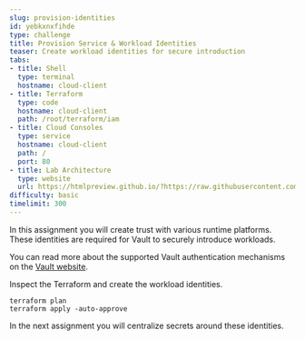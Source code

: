 ```yaml
---
slug: provision-identities
id: yebkxnxfihde
type: challenge
title: Provision Service & Workload Identities
teaser: Create workload identities for secure introduction
tabs:
- title: Shell
  type: terminal
  hostname: cloud-client
- title: Terraform
  type: code
  hostname: cloud-client
  path: /root/terraform/iam
- title: Cloud Consoles
  type: service
  hostname: cloud-client
  path: /
  port: 80
- title: Lab Architecture
  type: website
  url: https://htmlpreview.github.io/?https://raw.githubusercontent.com/hashicorp/field-workshops-consul/blob/master/instruqt-tracks/multi-cloud-service-networking-with-consul/assets/diagrams/diagrams.html
difficulty: basic
timelimit: 300
---
```

In this assignment you will create trust with various runtime platforms. These identities are required for Vault to securely introduce workloads. <br>

You can read more about the supported Vault authentication mechanisms on the [Vault website](https://www.vaultproject.io/docs/auth). <br>

Inspect the Terraform and create the workload identities. <br>

```
terraform plan
terraform apply -auto-approve
```

In the next assignment you will centralize secrets around these identities.
